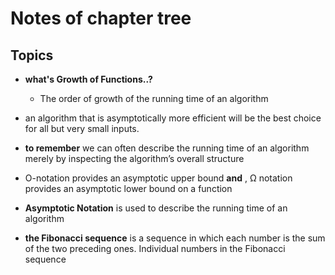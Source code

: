 # Notes of chapter tree

## Topics 

* **what's Growth of Functions..?** 
    * The order of growth of the running time of an algorithm

*  an algorithm that is asymptotically more efficient will be the best choice
for all but very small inputs.


* **to remember** we can often describe the running time of an algorithm
merely by inspecting the algorithm’s overall structure

* O-notation provides an asymptotic upper bound  **and** , Ω notation
provides an asymptotic lower bound on a function

* **Asymptotic Notation** is used to describe the running time of an algorithm

* **the Fibonacci sequence** is a sequence in which each number is the sum of the two preceding ones. Individual numbers in the Fibonacci sequence



